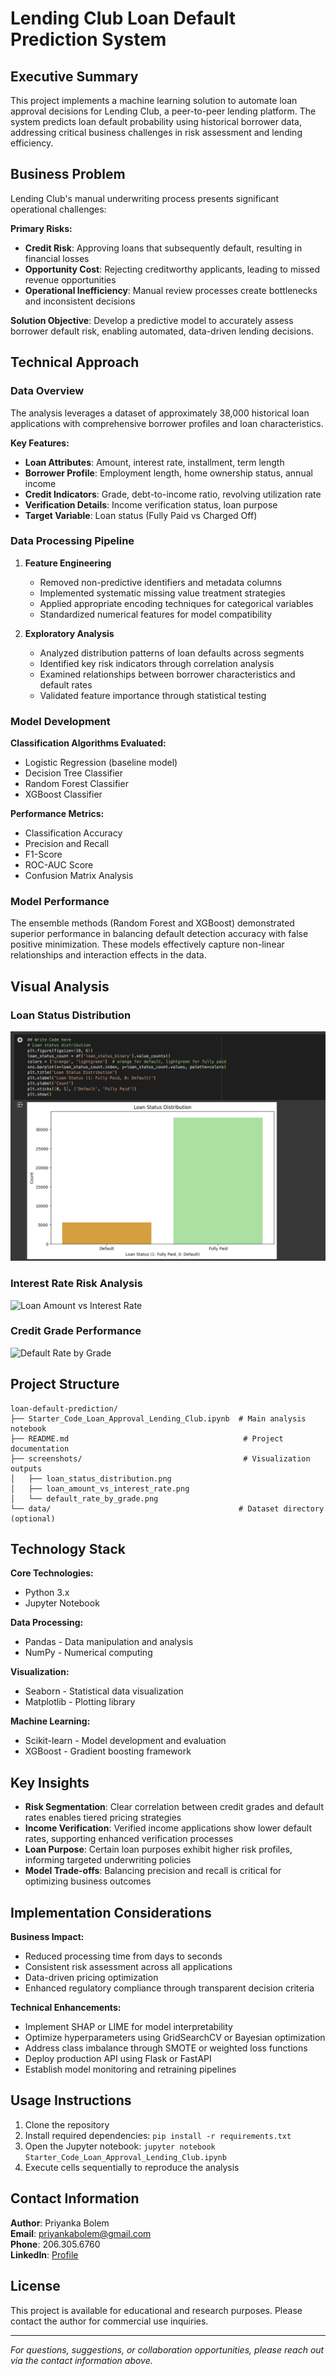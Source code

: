 # Lending Club Loan Default Prediction System

## Executive Summary

This project implements a machine learning solution to automate loan approval decisions for Lending Club, a peer-to-peer lending platform. The system predicts loan default probability using historical borrower data, addressing critical business challenges in risk assessment and lending efficiency.

## Business Problem

Lending Club's manual underwriting process presents significant operational challenges:

**Primary Risks:**
- **Credit Risk**: Approving loans that subsequently default, resulting in financial losses
- **Opportunity Cost**: Rejecting creditworthy applicants, leading to missed revenue opportunities
- **Operational Inefficiency**: Manual review processes create bottlenecks and inconsistent decisions

**Solution Objective**: Develop a predictive model to accurately assess borrower default risk, enabling automated, data-driven lending decisions.

## Technical Approach

### Data Overview

The analysis leverages a dataset of approximately 38,000 historical loan applications with comprehensive borrower profiles and loan characteristics.

**Key Features:**
- **Loan Attributes**: Amount, interest rate, installment, term length
- **Borrower Profile**: Employment length, home ownership status, annual income
- **Credit Indicators**: Grade, debt-to-income ratio, revolving utilization rate
- **Verification Details**: Income verification status, loan purpose
- **Target Variable**: Loan status (Fully Paid vs Charged Off)

### Data Processing Pipeline

1. **Feature Engineering**
   - Removed non-predictive identifiers and metadata columns
   - Implemented systematic missing value treatment strategies
   - Applied appropriate encoding techniques for categorical variables
   - Standardized numerical features for model compatibility

2. **Exploratory Analysis**
   - Analyzed distribution patterns of loan defaults across segments
   - Identified key risk indicators through correlation analysis
   - Examined relationships between borrower characteristics and default rates
   - Validated feature importance through statistical testing

### Model Development

**Classification Algorithms Evaluated:**
- Logistic Regression (baseline model)
- Decision Tree Classifier
- Random Forest Classifier
- XGBoost Classifier

**Performance Metrics:**
- Classification Accuracy
- Precision and Recall
- F1-Score
- ROC-AUC Score
- Confusion Matrix Analysis

### Model Performance

The ensemble methods (Random Forest and XGBoost) demonstrated superior performance in balancing default detection accuracy with false positive minimization. These models effectively capture non-linear relationships and interaction effects in the data.

## Visual Analysis

### Loan Status Distribution
![Loan Status Distribution](screenshots/loan_status_distribution.png)

### Interest Rate Risk Analysis
![Loan Amount vs Interest Rate](screenshots/loan_amount_vs_interest_rate.png)

### Credit Grade Performance
![Default Rate by Grade](screenshots/default_rate_by_grade.png)

## Project Structure

```
loan-default-prediction/
├── Starter_Code_Loan_Approval_Lending_Club.ipynb  # Main analysis notebook
├── README.md                                       # Project documentation
├── screenshots/                                    # Visualization outputs
│   ├── loan_status_distribution.png
│   ├── loan_amount_vs_interest_rate.png
│   └── default_rate_by_grade.png
└── data/                                          # Dataset directory (optional)
```

## Technology Stack

**Core Technologies:**
- Python 3.x
- Jupyter Notebook

**Data Processing:**
- Pandas - Data manipulation and analysis
- NumPy - Numerical computing

**Visualization:**
- Seaborn - Statistical data visualization
- Matplotlib - Plotting library

**Machine Learning:**
- Scikit-learn - Model development and evaluation
- XGBoost - Gradient boosting framework

## Key Insights

- **Risk Segmentation**: Clear correlation between credit grades and default rates enables tiered pricing strategies
- **Income Verification**: Verified income applications show lower default rates, supporting enhanced verification processes
- **Loan Purpose**: Certain loan purposes exhibit higher risk profiles, informing targeted underwriting policies
- **Model Trade-offs**: Balancing precision and recall is critical for optimizing business outcomes

## Implementation Considerations

**Business Impact:**
- Reduced processing time from days to seconds
- Consistent risk assessment across all applications
- Data-driven pricing optimization
- Enhanced regulatory compliance through transparent decision criteria

**Technical Enhancements:**
- Implement SHAP or LIME for model interpretability
- Optimize hyperparameters using GridSearchCV or Bayesian optimization
- Address class imbalance through SMOTE or weighted loss functions
- Deploy production API using Flask or FastAPI
- Establish model monitoring and retraining pipelines

## Usage Instructions

1. Clone the repository
2. Install required dependencies: `pip install -r requirements.txt`
3. Open the Jupyter notebook: `jupyter notebook Starter_Code_Loan_Approval_Lending_Club.ipynb`
4. Execute cells sequentially to reproduce the analysis

## Contact Information

**Author**: Priyanka Bolem  
**Email**: priyankabolem@gmail.com  
**Phone**: 206.305.6760  
**LinkedIn**: [Profile](https://www.linkedin.com/in/priyanka-bolem-66763041/)

## License

This project is available for educational and research purposes. Please contact the author for commercial use inquiries.

---

*For questions, suggestions, or collaboration opportunities, please reach out via the contact information above.*